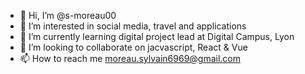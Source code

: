- 👋 Hi, I’m @s-moreau00
- 👀 I’m interested in social media, travel and applications 
- 🌱 I’m currently learning digital project lead at Digital Campus, Lyon 
- 💞️ I’m looking to collaborate on jacvascript, React & Vue
- 📫 How to reach me moreau.sylvain6969@gmail.com
<!---
sly2069/sly2069 is a ✨ special ✨ repository because its `README.md` (this file) appears on your GitHub profile.
You can click the Preview link to take a look at your changes.
--->
